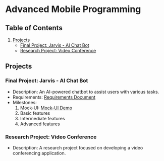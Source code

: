 # Advanced Mobile Programming
## Table of Contents
1. [Projects](#projects)
    - [Final Project: Jarvis - AI Chat Bot](#final-project-jarvis---ai-chat-bot)
    - [Research Project: Video Conference](#research-project-video-conference)

## Projects

### Final Project: Jarvis - AI Chat Bot
- Description: An AI-powered chatbot to assist users with various tasks.
- Requirements: [Requirements Document](https://docs.google.com/document/d/1ualtUcG6kswL7nUqNQbl1z9Dnos_DvmC/edit)
- Milestones:
    1. Mock-UI: [Mock-UI Demo](https://youtu.be/ujEhKZBWzF4)
    2. Basic features
    3. Intermediate features
    4. Advanced features

### Research Project: Video Conference
- Description: A research project focused on developing a video conferencing application.

